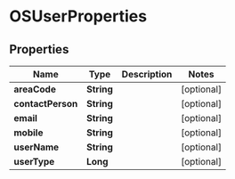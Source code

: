 # OSUserProperties

## Properties
Name | Type | Description | Notes
------------ | ------------- | ------------- | -------------
**areaCode** | **String** |  |  [optional]
**contactPerson** | **String** |  |  [optional]
**email** | **String** |  |  [optional]
**mobile** | **String** |  |  [optional]
**userName** | **String** |  |  [optional]
**userType** | **Long** |  |  [optional]
